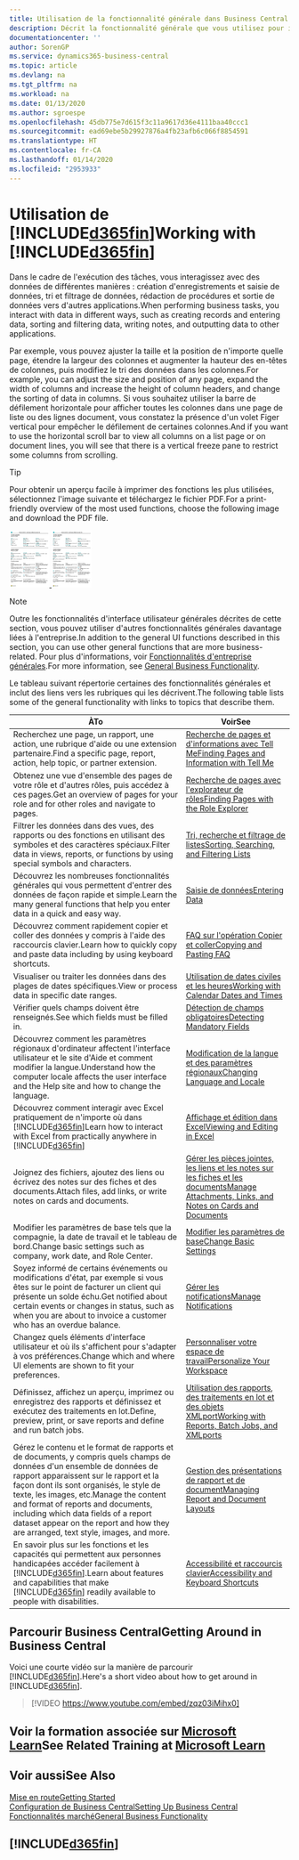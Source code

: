 ```yaml
---
title: Utilisation de la fonctionnalité générale dans Business Central | Microsoft Docs
description: Décrit la fonctionnalité générale que vous utilisez pour interagir avec des données dans Business Central, par exemple entrer les valeurs, trier les données, et modifier les vues.
documentationcenter: ''
author: SorenGP
ms.service: dynamics365-business-central
ms.topic: article
ms.devlang: na
ms.tgt_pltfrm: na
ms.workload: na
ms.date: 01/13/2020
ms.author: sgroespe
ms.openlocfilehash: 45db775e7d615f3c11a9617d36e4111baa40ccc1
ms.sourcegitcommit: ead69ebe5b29927876a4fb23afb6c066f8854591
ms.translationtype: HT
ms.contentlocale: fr-CA
ms.lasthandoff: 01/14/2020
ms.locfileid: "2953933"
---
```

# <a name="working-with-included365finincludesd365fin_mdmd"></a><span data-ttu-id="0dd59-103">Utilisation de [!INCLUDE[d365fin](includes/d365fin_md.md)]</span><span class="sxs-lookup"><span data-stu-id="0dd59-103">Working with [!INCLUDE[d365fin](includes/d365fin_md.md)]</span></span>
<span data-ttu-id="0dd59-104">Dans le cadre de l'exécution des tâches, vous interagissez avec des données de différentes manières : création d'enregistrements et saisie de données, tri et filtrage de données, rédaction de procédures et sortie de données vers d'autres applications.</span><span class="sxs-lookup"><span data-stu-id="0dd59-104">When performing business tasks, you interact with data in different ways, such as creating records and entering data, sorting and filtering data, writing notes, and outputting data to other applications.</span></span>

<span data-ttu-id="0dd59-105">Par exemple, vous pouvez ajuster la taille et la position de n'importe quelle page, étendre la largeur des colonnes et augmenter la hauteur des en-têtes de colonnes, puis modifiez le tri des données dans les colonnes.</span><span class="sxs-lookup"><span data-stu-id="0dd59-105">For example, you can adjust the size and position of any page, expand the width of columns and increase the height of column headers, and change the sorting of data in columns.</span></span> <span data-ttu-id="0dd59-106">Si vous souhaitez utiliser la barre de défilement horizontale pour afficher toutes les colonnes dans une page de liste ou des lignes document, vous constatez la présence d'un volet Figer vertical pour empêcher le défilement de certaines colonnes.</span><span class="sxs-lookup"><span data-stu-id="0dd59-106">And if you want to use the horizontal scroll bar to view all columns on a list page or on document lines, you will see that there is a vertical freeze pane to restrict some columns from scrolling.</span></span>

> [!TIP]
> <span data-ttu-id="0dd59-107">Pour obtenir un aperçu facile à imprimer des fonctions les plus utilisées, sélectionnez l'image suivante et téléchargez le fichier PDF.</span><span class="sxs-lookup"><span data-stu-id="0dd59-107">For a print-friendly overview of the most used functions, choose the following image and download the PDF file.</span></span>
>
> <span data-ttu-id="0dd59-108">[ ![](media/cheat_sheet_inline.png) ](media/cheat_sheet.pdf)</span><span class="sxs-lookup"><span data-stu-id="0dd59-108">[ ![](media/cheat_sheet_inline.png) ](media/cheat_sheet.pdf)</span></span>

> [!NOTE]
> <span data-ttu-id="0dd59-109">Outre les fonctionnalités d'interface utilisateur générales décrites de cette section, vous pouvez utiliser d'autres fonctionnalités générales davantage liées à l'entreprise.</span><span class="sxs-lookup"><span data-stu-id="0dd59-109">In addition to the general UI functions described in this section, you can use other general functions that are more business-related.</span></span> <span data-ttu-id="0dd59-110">Pour plus d'informations, voir [Fonctionnalités d'entreprise générales](ui-across-business-areas.md).</span><span class="sxs-lookup"><span data-stu-id="0dd59-110">For more information, see [General Business Functionality](ui-across-business-areas.md).</span></span>

<span data-ttu-id="0dd59-111">Le tableau suivant répertorie certaines des fonctionnalités générales et inclut des liens vers les rubriques qui les décrivent.</span><span class="sxs-lookup"><span data-stu-id="0dd59-111">The following table lists some of the general functionality with links to topics that describe them.</span></span>

| <span data-ttu-id="0dd59-112">À</span><span class="sxs-lookup"><span data-stu-id="0dd59-112">To</span></span> | <span data-ttu-id="0dd59-113">Voir</span><span class="sxs-lookup"><span data-stu-id="0dd59-113">See</span></span> |
| --- | --- |
|<span data-ttu-id="0dd59-114">Recherchez une page, un rapport, une action, une rubrique d'aide ou une extension partenaire.</span><span class="sxs-lookup"><span data-stu-id="0dd59-114">Find a specific page, report, action, help topic, or partner extension.</span></span> |[<span data-ttu-id="0dd59-115">Recherche de pages et d'informations avec Tell Me</span><span class="sxs-lookup"><span data-stu-id="0dd59-115">Finding Pages and Information with Tell Me</span></span>](ui-search.md) |
|<span data-ttu-id="0dd59-116">Obtenez une vue d'ensemble des pages de votre rôle et d'autres rôles, puis accédez à ces pages.</span><span class="sxs-lookup"><span data-stu-id="0dd59-116">Get an overview of pages for your role and for other roles and navigate to pages.</span></span>|[<span data-ttu-id="0dd59-117">Recherche de pages avec l'explorateur de rôles</span><span class="sxs-lookup"><span data-stu-id="0dd59-117">Finding Pages with the Role Explorer</span></span>](ui-role-explorer.md)|
| <span data-ttu-id="0dd59-118">Filtrer les données dans des vues, des rapports ou des fonctions en utilisant des symboles et des caractères spéciaux.</span><span class="sxs-lookup"><span data-stu-id="0dd59-118">Filter data in views, reports, or functions by using special symbols and characters.</span></span> |[<span data-ttu-id="0dd59-119">Tri, recherche et filtrage de listes</span><span class="sxs-lookup"><span data-stu-id="0dd59-119">Sorting, Searching, and Filtering Lists</span></span>](ui-enter-criteria-filters.md) |
|<span data-ttu-id="0dd59-120">Découvrez les nombreuses fonctionnalités générales qui vous permettent d'entrer des données de façon rapide et simple.</span><span class="sxs-lookup"><span data-stu-id="0dd59-120">Learn the many general functions that help you enter data in a quick and easy way.</span></span>|[<span data-ttu-id="0dd59-121">Saisie de données</span><span class="sxs-lookup"><span data-stu-id="0dd59-121">Entering Data</span></span>](ui-enter-data.md)|
|<span data-ttu-id="0dd59-122">Découvrez comment rapidement copier et coller des données y compris à l'aide des raccourcis clavier.</span><span class="sxs-lookup"><span data-stu-id="0dd59-122">Learn how to quickly copy and paste data including by using keyboard shortcuts.</span></span>|[<span data-ttu-id="0dd59-123">FAQ sur l'opération Copier et coller</span><span class="sxs-lookup"><span data-stu-id="0dd59-123">Copying and Pasting FAQ</span></span>](ui-copy-paste.md)|
| <span data-ttu-id="0dd59-124">Visualiser ou traiter les données dans des plages de dates spécifiques.</span><span class="sxs-lookup"><span data-stu-id="0dd59-124">View or process data in specific date ranges.</span></span> |[<span data-ttu-id="0dd59-125">Utilisation de dates civiles et les heures</span><span class="sxs-lookup"><span data-stu-id="0dd59-125">Working with Calendar Dates and Times</span></span>](ui-enter-date-ranges.md) |
| <span data-ttu-id="0dd59-126">Vérifier quels champs doivent être renseignés.</span><span class="sxs-lookup"><span data-stu-id="0dd59-126">See which fields must be filled in.</span></span> |[<span data-ttu-id="0dd59-127">Détection de champs obligatoires</span><span class="sxs-lookup"><span data-stu-id="0dd59-127">Detecting Mandatory Fields</span></span>](ui-mandatory-fields.md) |
|<span data-ttu-id="0dd59-128">Découvrez comment les paramètres régionaux d'ordinateur affectent l'interface utilisateur et le site d'Aide et comment modifier la langue.</span><span class="sxs-lookup"><span data-stu-id="0dd59-128">Understand how the computer locale affects the user interface and the Help site and how to change the language.</span></span>|[<span data-ttu-id="0dd59-129">Modification de la langue et des paramètres régionaux</span><span class="sxs-lookup"><span data-stu-id="0dd59-129">Changing Language and Locale</span></span>](about-locale-language.md)|
|<span data-ttu-id="0dd59-130">Découvrez comment interagir avec Excel pratiquement de n'importe où dans [!INCLUDE[d365fin](includes/d365fin_md.md)]</span><span class="sxs-lookup"><span data-stu-id="0dd59-130">Learn how to interact with Excel from practically anywhere in [!INCLUDE[d365fin](includes/d365fin_md.md)]</span></span>|[<span data-ttu-id="0dd59-131">Affichage et édition dans Excel</span><span class="sxs-lookup"><span data-stu-id="0dd59-131">Viewing and Editing in Excel</span></span>](across-work-with-excel.md)|
|<span data-ttu-id="0dd59-132">Joignez des fichiers, ajoutez des liens ou écrivez des notes sur des fiches et des documents.</span><span class="sxs-lookup"><span data-stu-id="0dd59-132">Attach files, add links, or write notes on cards and documents.</span></span>|[<span data-ttu-id="0dd59-133">Gérer les pièces jointes, les liens et les notes sur les fiches et les documents</span><span class="sxs-lookup"><span data-stu-id="0dd59-133">Manage Attachments, Links, and Notes on Cards and Documents</span></span>](ui-how-add-link-to-record.md)|
| <span data-ttu-id="0dd59-134">Modifier les paramètres de base tels que la compagnie, la date de travail et le tableau de bord.</span><span class="sxs-lookup"><span data-stu-id="0dd59-134">Change basic settings such as company, work date, and Role Center.</span></span> |[<span data-ttu-id="0dd59-135">Modifier les paramètres de base</span><span class="sxs-lookup"><span data-stu-id="0dd59-135">Change Basic Settings</span></span>](ui-change-basic-settings.md) |
|<span data-ttu-id="0dd59-136">Soyez informé de certains événements ou modifications d'état, par exemple si vous êtes sur le point de facturer un client qui présente un solde échu.</span><span class="sxs-lookup"><span data-stu-id="0dd59-136">Get notified about certain events or changes in status, such as when you are about to invoice a customer who has an overdue balance.</span></span>|[<span data-ttu-id="0dd59-137">Gérer les notifications</span><span class="sxs-lookup"><span data-stu-id="0dd59-137">Manage Notifications</span></span>](ui-smart-notifications.md)|
| <span data-ttu-id="0dd59-138">Changez quels éléments d'interface utilisateur et où ils s'affichent pour s'adapter à vos préférences.</span><span class="sxs-lookup"><span data-stu-id="0dd59-138">Change which and where UI elements are shown to fit your preferences.</span></span>|[<span data-ttu-id="0dd59-139">Personnaliser votre espace de travail</span><span class="sxs-lookup"><span data-stu-id="0dd59-139">Personalize Your Workspace</span></span>](ui-personalization-user.md) |
|<span data-ttu-id="0dd59-140">Définissez, affichez un aperçu, imprimez ou enregistrez des rapports et définissez et exécutez des traitements en lot.</span><span class="sxs-lookup"><span data-stu-id="0dd59-140">Define, preview, print, or save reports and define and run batch jobs.</span></span>|[<span data-ttu-id="0dd59-141">Utilisation des rapports, des traitements en lot et des objets XMLport</span><span class="sxs-lookup"><span data-stu-id="0dd59-141">Working with Reports, Batch Jobs, and XMLports</span></span>](ui-work-report.md)|
| <span data-ttu-id="0dd59-142">Gérez le contenu et le format de rapports et de documents, y compris quels champs de données d'un ensemble de données de rapport apparaissent sur le rapport et la façon dont ils sont organisés, le style de texte, les images, etc.</span><span class="sxs-lookup"><span data-stu-id="0dd59-142">Manage the content and format of reports and documents, including which data fields of a report dataset appear on the report and how they are arranged, text style, images, and more.</span></span>|[<span data-ttu-id="0dd59-143">Gestion des présentations de rapport et de document</span><span class="sxs-lookup"><span data-stu-id="0dd59-143">Managing Report and Document Layouts</span></span>](ui-manage-report-layouts.md) |
|<span data-ttu-id="0dd59-144">En savoir plus sur les fonctions et les capacités qui permettent aux personnes handicapées accéder facilement à [!INCLUDE[d365fin](includes/d365fin_md.md)].</span><span class="sxs-lookup"><span data-stu-id="0dd59-144">Learn about features and capabilities that make [!INCLUDE[d365fin](includes/d365fin_md.md)] readily available to people with disabilities.</span></span>|[<span data-ttu-id="0dd59-145">Accessibilité et raccourcis clavier</span><span class="sxs-lookup"><span data-stu-id="0dd59-145">Accessibility and Keyboard Shortcuts</span></span>](ui-accessibility.md)|

## <a name="getting-around-in-business-central"></a><span data-ttu-id="0dd59-146">Parcourir Business Central</span><span class="sxs-lookup"><span data-stu-id="0dd59-146">Getting Around in Business Central</span></span>
<span data-ttu-id="0dd59-147">Voici une courte vidéo sur la manière de parcourir [!INCLUDE[d365fin](includes/d365fin_md.md)].</span><span class="sxs-lookup"><span data-stu-id="0dd59-147">Here's a short video about how to get around in [!INCLUDE[d365fin](includes/d365fin_md.md)].</span></span>

> [!VIDEO https://www.youtube.com/embed/zqz03iMihx0]

## <a name="see-related-training-at-microsoft-learnlearnpathswork-pro-data-dynamics-365-business-central"></a><span data-ttu-id="0dd59-148">Voir la formation associée sur [Microsoft Learn](/learn/paths/work-pro-data-dynamics-365-business-central/)</span><span class="sxs-lookup"><span data-stu-id="0dd59-148">See Related Training at [Microsoft Learn](/learn/paths/work-pro-data-dynamics-365-business-central/)</span></span>

## <a name="see-also"></a><span data-ttu-id="0dd59-149">Voir aussi</span><span class="sxs-lookup"><span data-stu-id="0dd59-149">See Also</span></span>
[<span data-ttu-id="0dd59-150">Mise en route</span><span class="sxs-lookup"><span data-stu-id="0dd59-150">Getting Started</span></span>](product-get-started.md)  
[<span data-ttu-id="0dd59-151">Configuration de Business Central</span><span class="sxs-lookup"><span data-stu-id="0dd59-151">Setting Up Business Central</span></span>](setup.md)  
[<span data-ttu-id="0dd59-152">Fonctionnalités marché</span><span class="sxs-lookup"><span data-stu-id="0dd59-152">General Business Functionality</span></span>](ui-across-business-areas.md)  

## [!INCLUDE[d365fin](includes/free_trial_md.md)]
